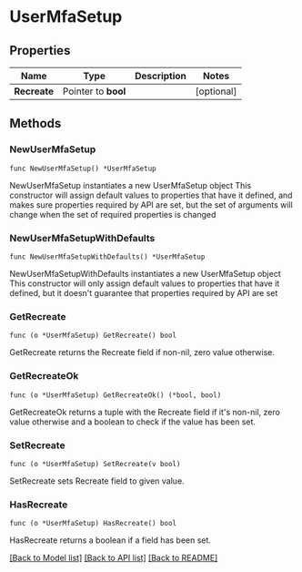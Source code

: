 # UserMfaSetup

## Properties

Name | Type | Description | Notes
------------ | ------------- | ------------- | -------------
**Recreate** | Pointer to **bool** |  | [optional] 

## Methods

### NewUserMfaSetup

`func NewUserMfaSetup() *UserMfaSetup`

NewUserMfaSetup instantiates a new UserMfaSetup object
This constructor will assign default values to properties that have it defined,
and makes sure properties required by API are set, but the set of arguments
will change when the set of required properties is changed

### NewUserMfaSetupWithDefaults

`func NewUserMfaSetupWithDefaults() *UserMfaSetup`

NewUserMfaSetupWithDefaults instantiates a new UserMfaSetup object
This constructor will only assign default values to properties that have it defined,
but it doesn't guarantee that properties required by API are set

### GetRecreate

`func (o *UserMfaSetup) GetRecreate() bool`

GetRecreate returns the Recreate field if non-nil, zero value otherwise.

### GetRecreateOk

`func (o *UserMfaSetup) GetRecreateOk() (*bool, bool)`

GetRecreateOk returns a tuple with the Recreate field if it's non-nil, zero value otherwise
and a boolean to check if the value has been set.

### SetRecreate

`func (o *UserMfaSetup) SetRecreate(v bool)`

SetRecreate sets Recreate field to given value.

### HasRecreate

`func (o *UserMfaSetup) HasRecreate() bool`

HasRecreate returns a boolean if a field has been set.


[[Back to Model list]](../README.md#documentation-for-models) [[Back to API list]](../README.md#documentation-for-api-endpoints) [[Back to README]](../README.md)


